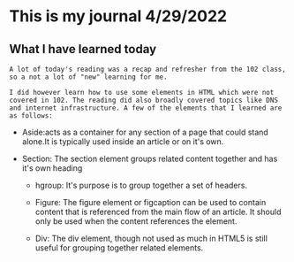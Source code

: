 # This is my journal 4/29/2022

## What I have learned today

    A lot of today's reading was a recap and refresher from the 102 class, so a not a lot of "new" learning for me.

    I did however learn how to use some elements in HTML which were not covered in 102. The reading did also broadly covered topics like DNS and internet infrastructure. A few of the elements that I learned are as follows:

- Aside:acts as a container for any section of a page that could stand alone.It is typically used inside an article or on it's own.

- Section: The section element groups related content together and has it's own heading

  - hgroup: It's purpose is to group together a set of headers.

  - Figure: The figure element or figcaption can be used to contain content that is referenced from the main flow of an article. It should only be used when the content references the element.

  - Div: The div element, though not used as much in HTML5 is still useful for grouping together related elements.
  

